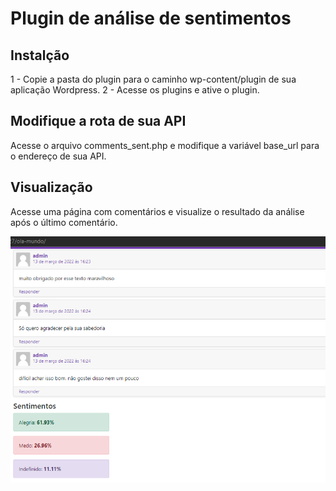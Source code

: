 # Plugin de análise de sentimentos
## Instalção
 1 - Copie a pasta do plugin para o caminho wp-content/plugin de sua aplicação Wordpress.
 2 - Acesse os plugins e ative o plugin.
## Modifique a rota de sua API
Acesse o arquivo comments_sent.php e modifique a variável base_url para o endereço de sua API.
## Visualização
Acesse uma página com comentários e visualize o resultado da análise após o último comentário.

![resultado](./example.png)